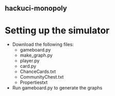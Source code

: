 ## hackuci-monopoly
# Setting up the simulator
* Download the following files: 
	* gameboard.py
	* make_graph.py
	* player.py
	* card.py
	* ChanceCards.txt
	* CommunityChest.txt
	* Propertiestxt
* Run gameboard.py to generate the graphs


